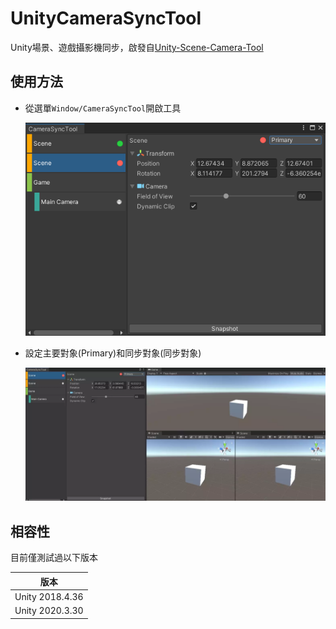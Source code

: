 # UnityCameraSyncTool

Unity場景、遊戲攝影機同步，啟發自[Unity-Scene-Camera-Tool](https://github.com/ShirenY/Unity-Scene-Camera-Tool)

## 使用方法

+ 從選單`Window/CameraSyncTool`開啟工具

    ![CameraSyncTool](./readme_assets/camera_sync_tool.png)

+ 設定主要對象(Primary)和同步對象(同步對象)

    ![](./readme_assets/video.webp)

## 相容性

目前僅測試過以下版本

| 版本
|------
| Unity 2018.4.36
| Unity 2020.3.30